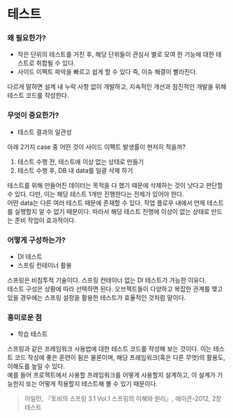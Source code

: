 # 테스트

### 왜 필요한가?
* 작은 단위의 테스트를 거친 후, 해당 단위들이 관심사 별로 모여 한 기능에 대한 테스트로 취합될 수 있다.
* 사이드 이펙트 파악을 빠르고 쉽게 할 수 있다 즉, 이슈 해결이 빨라진다.

다르게 말하면 설계 내 누락 사항 없이 개발하고, 지속적인 개선과 점진적인 개발을 위해 테스트 코드를 작성한다.

### 무엇이 중요한가?
* 테스트 결과의 일관성

아래 2가지 case 중 어떤 것이 사이드 이펙트 발생률이 현저히 적을까?

1. 테스트 수행 전, 테스트에 이상 없는 상태로 만들기
2. 테스트 수행 후, DB 내 data를 일괄 삭제 하기

테스트를 위해 만들어진 데이터는 목적을 다 했기 때문에 삭제하는 것이 낫다고 판단할 수 있다.
다만, 이는 해당 테스트 1개만 진행한다는 전제가 있어야 한다.  
어떤 data는 다른 여러 테스트 때문에 존재할 수 있다. 작업 플로우 내에서 언제 테스트를 실행할지 알 수 없기 때문이다. 따라서 해당 테스트 진행에 이상이 없는 상태로 만드는 준비 작업이 효과적이다.

### 어떻게 구성하는가?
* DI 테스트
* 스프링 컨테이너 활용

스프링은 비침투적 기술이다.
스프링 컨테이너 없는 DI 테스트가 가능한 이유다.  
테스트 구성은 상황에 따라 선택하면 된다.
오브젝트들이 다양하고 복잡한 관계를 맺고 있을 경우에는 스프링 설정을 활용한 테스트가 효율적인 것처럼 말이다.


### 흥미로운 점
* 학습 테스트

스프링과 같은 프레임워크 사용법에 대한 테스트 코드를 작성해 보는 것이다.
이는 테스트 코드 작성에 좋은 훈련이 됨은 물론이며, 해당 프레임워크(혹은 다른 무엇)의 활용도, 이해도를 높일 수 있다.  
예를 들어 프로젝트에서 사용할 프레임워크를 어떻게 사용할지 설계하고, 이 설계가 가능한지 또는 어떻게 적용할지 테스트해 볼 수 있기 때문이다.

  
> 이일민, 『토비의 스프링 3.1 Vol.1 스프링의 이해와 원리』, 에이콘-2012, 2장 테스트